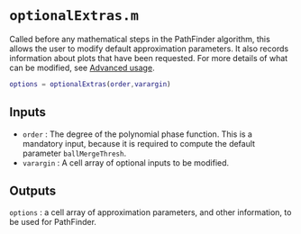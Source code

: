 # `optionalExtras.m`

Called before any mathematical steps in the PathFinder algorithm, this allows the user to modify default approximation parameters. It also records information about plots that have been requested. For more details of what can be modified, see [Advanced usage](../../usage/advanced.md).

```matlab
options = optionalExtras(order,varargin)
```

## Inputs

* `order` : The degree of the polynomial phase function. This is a mandatory input, because it is required to compute the default parameter `ballMergeThresh`. 
* `varargin` : A cell array of optional inputs to be modified.

## Outputs

`options` : a cell array of approximation parameters, and other information, to be used for PathFinder.
